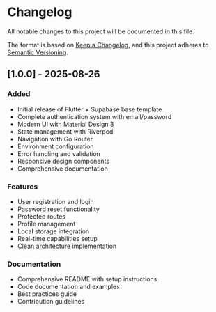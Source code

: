 # Changelog

All notable changes to this project will be documented in this file.

The format is based on [Keep a Changelog](https://keepachangelog.com/en/1.0.0/),
and this project adheres to [Semantic Versioning](https://semver.org/spec/v2.0.0.html).

## [1.0.0] - 2025-08-26

### Added

- Initial release of Flutter + Supabase base template
- Complete authentication system with email/password
- Modern UI with Material Design 3
- State management with Riverpod
- Navigation with Go Router
- Environment configuration
- Error handling and validation
- Responsive design components
- Comprehensive documentation

### Features

- User registration and login
- Password reset functionality
- Protected routes
- Profile management
- Local storage integration
- Real-time capabilities setup
- Clean architecture implementation

### Documentation

- Comprehensive README with setup instructions
- Code documentation and examples
- Best practices guide
- Contribution guidelines
